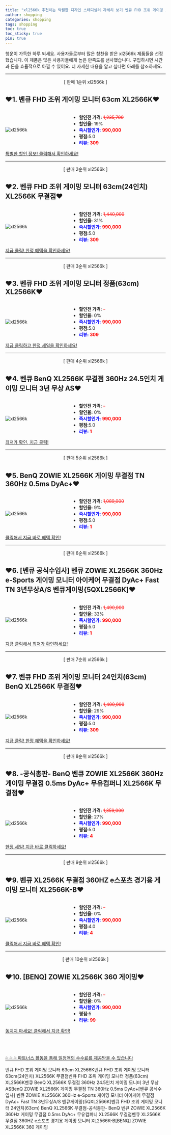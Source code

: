 ```yaml
---
title: "xl2566k 추천하는 탁월한 디자인 스테디셀러 자세히 보기 벤큐 FHD 조위 게이밍 모니터"
author: shopping
categories: shopping
tags: shopping
toc: true
toc_sticky: true
pin: true
---
```

행운이 가득한 하루 되세요. 사용자들로부터 많은 칭찬을 받은 xl2566k 제품들을 선정했습니다. 이 제품은 많은 사용자들에게 높은 만족도를 선사했습니다. 구입하시면 시간과 돈을 효율적으로 아낄 수 있어요. 더 자세한 내용을 알고 싶다면 아래를 참조하세요.

---
<p class="toplist" style="margin: 0 auto; display: block; width: fit-content;">[ 판매 1순위 xl2566k ]</p>

<h2><strong>❤️1. 벤큐 FHD 조위 게이밍 모니터 63cm XL2566K❤️</strong></h2>

<div style="display: flex; align-items: center;">
    <div style="flex: 0.4;">
        <img src="https://thumbnail8.coupangcdn.com/thumbnails/remote/230x230ex/image/vendor_inventory/b473/bbefd9f9d67c164d7e34eb48189b5c9d71ff450c43bbdf1d014fd02a2bbd.jpg" alt="xl2566k" style="max-width: 100%;">
    </div>
    <div style="flex: 0.6; margin-left: 10px;">
        <ul>
            <li><strong>할인전 가격:</strong> <del style="color: red;">1,235,700</del></li>
            <li><strong>할인율:</strong> 19%</li>
            <li><span style='color:blue'><strong>즉시할인가:</strong></span> <span style='color:red'><strong>990,000</strong></span></li>
            <li><strong>평점:</strong>5.0</li>
            <li><span style='color:blue'><strong>리뷰:</strong></span> <span style='color:red'><strong>309</strong></span></li>
        </ul>
    </div>
</div>
<div class="center">
    <a href="https://William4Davisa.github.io?lptag=AF9450613&subid=githubio&pageKey=6371009128&traceid=V0-153&itemId=19280854406&vendorItemId=90775471405" class="myButton">
        특별한 할인 정보! 클릭해서 확인하세요!
    </a>
</div>


---
<p class="toplist" style="margin: 0 auto; display: block; width: fit-content;">[ 판매 2순위 xl2566k ]</p>

<h2><strong>❤️2. 벤큐 FHD 조위 게이밍 모니터 63cm(24인치) XL2566K 무결점❤️</strong></h2>

<div style="display: flex; align-items: center;">
    <div style="flex: 0.4;">
        <img src="https://thumbnail7.coupangcdn.com/thumbnails/remote/230x230ex/image/vendor_inventory/4ca6/d93c4d37658d2ae6c385190f55c3a2a0d608a28fe39b84c7e43032e13816.jpg" alt="xl2566k" style="max-width: 100%;">
    </div>
    <div style="flex: 0.6; margin-left: 10px;">
        <ul>
            <li><strong>할인전 가격:</strong> <del style="color: red;">1,440,000</del></li>
            <li><strong>할인율:</strong> 31%</li>
            <li><span style='color:blue'><strong>즉시할인가:</strong></span> <span style='color:red'><strong>990,000</strong></span></li>
            <li><strong>평점:</strong>5.0</li>
            <li><span style='color:blue'><strong>리뷰:</strong></span> <span style='color:red'><strong>309</strong></span></li>
        </ul>
    </div>
</div>
<div class="center">
    <a href="https://William4Davisa.github.io?lptag=AF9450613&subid=githubio&pageKey=6371009128&traceid=V0-153&itemId=23252453340&vendorItemId=90284856255" class="myButton">
        지금 클릭! 한정 혜택을 확인하세요!
    </a>
</div>


---
<p class="toplist" style="margin: 0 auto; display: block; width: fit-content;">[ 판매 3순위 xl2566k ]</p>

<h2><strong>❤️3. 벤큐 FHD 조위 게이밍 모니터 정품(63cm) XL2566K❤️</strong></h2>

<div style="display: flex; align-items: center;">
    <div style="flex: 0.4;">
        <img src="https://thumbnail6.coupangcdn.com/thumbnails/remote/230x230ex/image/vendor_inventory/000d/c90f1bca4a24234757d2754480d2b6393216c56d4055fd3917942e403e79.jpg" alt="xl2566k" style="max-width: 100%;">
    </div>
    <div style="flex: 0.6; margin-left: 10px;">
        <ul>
            <li><strong>할인전 가격:</strong> <del style="color: red;">-</del></li>
            <li><strong>할인율:</strong> 0%</li>
            <li><span style='color:blue'><strong>즉시할인가:</strong></span> <span style='color:red'><strong>990,000</strong></span></li>
            <li><strong>평점:</strong>5.0</li>
            <li><span style='color:blue'><strong>리뷰:</strong></span> <span style='color:red'><strong>309</strong></span></li>
        </ul>
    </div>
</div>
<div class="center">
    <a href="https://William4Davisa.github.io?lptag=AF9450613&subid=githubio&pageKey=6371009128&traceid=V0-153&itemId=21761403821&vendorItemId=90302680253" class="myButton">
        지금 클릭하고 한정 세일을 확인하세요!
    </a>
</div>


---
<p class="toplist" style="margin: 0 auto; display: block; width: fit-content;">[ 판매 4순위 xl2566k ]</p>

<h2><strong>❤️4. 벤큐 BenQ XL2566K 무결점 360Hz 24.5인치 게이밍 모니터 3년 무상 AS❤️</strong></h2>

<div style="display: flex; align-items: center;">
    <div style="flex: 0.4;">
        <img src="https://thumbnail8.coupangcdn.com/thumbnails/remote/230x230ex/image/vendor_inventory/ccf5/74a58273f22b16daa79dbaac567502360c97bbfd608997ec346e6aadade0.jpg" alt="xl2566k" style="max-width: 100%;">
    </div>
    <div style="flex: 0.6; margin-left: 10px;">
        <ul>
            <li><strong>할인전 가격:</strong> <del style="color: red;">-</del></li>
            <li><strong>할인율:</strong> 0%</li>
            <li><span style='color:blue'><strong>즉시할인가:</strong></span> <span style='color:red'><strong>990,000</strong></span></li>
            <li><strong>평점:</strong>5.0</li>
            <li><span style='color:blue'><strong>리뷰:</strong></span> <span style='color:red'><strong>1</strong></span></li>
        </ul>
    </div>
</div>
<div class="center">
    <a href="https://William4Davisa.github.io?lptag=AF9450613&subid=githubio&pageKey=8129231758&traceid=V0-153&itemId=23083345952&vendorItemId=90116836097" class="myButton">
        최저가 확인, 지금 클릭!
    </a>
</div>


---
<p class="toplist" style="margin: 0 auto; display: block; width: fit-content;">[ 판매 5순위 xl2566k ]</p>

<h2><strong>❤️5. BenQ ZOWIE XL2566K 게이밍 무결점 TN 360Hz 0.5ms DyAc+❤️</strong></h2>

<div style="display: flex; align-items: center;">
    <div style="flex: 0.4;">
        <img src="https://thumbnail6.coupangcdn.com/thumbnails/remote/230x230ex/image/vendor_inventory/e08a/81d8e4b8ee42d986b6d3c986871662d2907bc4d1438817d511ebd6fafd91.jpg" alt="xl2566k" style="max-width: 100%;">
    </div>
    <div style="flex: 0.6; margin-left: 10px;">
        <ul>
            <li><strong>할인전 가격:</strong> <del style="color: red;">1,089,000</del></li>
            <li><strong>할인율:</strong> 9%</li>
            <li><span style='color:blue'><strong>즉시할인가:</strong></span> <span style='color:red'><strong>990,000</strong></span></li>
            <li><strong>평점:</strong>5.0</li>
            <li><span style='color:blue'><strong>리뷰:</strong></span> <span style='color:red'><strong>1</strong></span></li>
        </ul>
    </div>
</div>
<div class="center">
    <a href="https://William4Davisa.github.io?lptag=AF9450613&subid=githubio&pageKey=6981785868&traceid=V0-153&itemId=17057388075&vendorItemId=84231748156" class="myButton">
        클릭해서 지금 바로 혜택 확인!
    </a>
</div>


---
<p class="toplist" style="margin: 0 auto; display: block; width: fit-content;">[ 판매 6순위 xl2566k ]</p>

<h2><strong>❤️6. [벤큐 공식수입사] 벤큐 ZOWIE XL2566K 360Hz e-Sports 게이밍 모니터 아이케어 무결점 DyAc+ Fast TN 3년무상A/S 벤큐게이밍{5QXL2566K]❤️</strong></h2>

<div style="display: flex; align-items: center;">
    <div style="flex: 0.4;">
        <img src="https://thumbnail6.coupangcdn.com/thumbnails/remote/230x230ex/image/vendor_inventory/416d/41e6c47e424752273884f76dd1590c8a3df3c341de8bd7cfed1b0176f3e5.jpg" alt="xl2566k" style="max-width: 100%;">
    </div>
    <div style="flex: 0.6; margin-left: 10px;">
        <ul>
            <li><strong>할인전 가격:</strong> <del style="color: red;">1,490,000</del></li>
            <li><strong>할인율:</strong> 33%</li>
            <li><span style='color:blue'><strong>즉시할인가:</strong></span> <span style='color:red'><strong>990,000</strong></span></li>
            <li><strong>평점:</strong>5.0</li>
            <li><span style='color:blue'><strong>리뷰:</strong></span> <span style='color:red'><strong>1</strong></span></li>
        </ul>
    </div>
</div>
<div class="center">
    <a href="https://William4Davisa.github.io?lptag=AF9450613&subid=githubio&pageKey=6993587553&traceid=V0-153&itemId=17124752781&vendorItemId=85129292447" class="myButton">
        지금 클릭해서 최저가 확인하세요!
    </a>
</div>


---
<p class="toplist" style="margin: 0 auto; display: block; width: fit-content;">[ 판매 7순위 xl2566k ]</p>

<h2><strong>❤️7. 벤큐 FHD 조위 게이밍 모니터 24인치(63cm) BenQ XL2566K 무결점❤️</strong></h2>

<div style="display: flex; align-items: center;">
    <div style="flex: 0.4;">
        <img src="https://thumbnail7.coupangcdn.com/thumbnails/remote/230x230ex/image/vendor_inventory/4ca6/d93c4d37658d2ae6c385190f55c3a2a0d608a28fe39b84c7e43032e13816.jpg" alt="xl2566k" style="max-width: 100%;">
    </div>
    <div style="flex: 0.6; margin-left: 10px;">
        <ul>
            <li><strong>할인전 가격:</strong> <del style="color: red;">1,400,000</del></li>
            <li><strong>할인율:</strong> 29%</li>
            <li><span style='color:blue'><strong>즉시할인가:</strong></span> <span style='color:red'><strong>990,000</strong></span></li>
            <li><strong>평점:</strong>5.0</li>
            <li><span style='color:blue'><strong>리뷰:</strong></span> <span style='color:red'><strong>309</strong></span></li>
        </ul>
    </div>
</div>
<div class="center">
    <a href="https://William4Davisa.github.io?lptag=AF9450613&subid=githubio&pageKey=6371009128&traceid=V0-153&itemId=23284733022&vendorItemId=90317009250" class="myButton">
        지금 클릭! 한정 혜택을 확인하세요!
    </a>
</div>


---
<p class="toplist" style="margin: 0 auto; display: block; width: fit-content;">[ 판매 8순위 xl2566k ]</p>

<h2><strong>❤️8. -공식총판- BenQ 벤큐 ZOWIE XL2566K 360Hz 게이밍 무결점 0.5ms DyAc+ 무유컴퍼니 XL2566K 무결점❤️</strong></h2>

<div style="display: flex; align-items: center;">
    <div style="flex: 0.4;">
        <img src="https://thumbnail8.coupangcdn.com/thumbnails/remote/230x230ex/image/vendor_inventory/4dd9/b0376bc908d396de904d1ea9d4db595fc82da9d04ad4e298d3ea96c6a736.jpg" alt="xl2566k" style="max-width: 100%;">
    </div>
    <div style="flex: 0.6; margin-left: 10px;">
        <ul>
            <li><strong>할인전 가격:</strong> <del style="color: red;">1,359,000</del></li>
            <li><strong>할인율:</strong> 27%</li>
            <li><span style='color:blue'><strong>즉시할인가:</strong></span> <span style='color:red'><strong>990,000</strong></span></li>
            <li><strong>평점:</strong>5.0</li>
            <li><span style='color:blue'><strong>리뷰:</strong></span> <span style='color:red'><strong>4</strong></span></li>
        </ul>
    </div>
</div>
<div class="center">
    <a href="https://William4Davisa.github.io?lptag=AF9450613&subid=githubio&pageKey=6980888946&traceid=V0-153&itemId=17051962776&vendorItemId=87049886707" class="myButton">
        한정 세일! 지금 바로 클릭하세요!
    </a>
</div>


---
<p class="toplist" style="margin: 0 auto; display: block; width: fit-content;">[ 판매 9순위 xl2566k ]</p>

<h2><strong>❤️9. 벤큐 XL2566K 무결점 360HZ e스포츠 경기용 게이밍 모니터 XL2566K-B❤️</strong></h2>

<div style="display: flex; align-items: center;">
    <div style="flex: 0.4;">
        <img src="https://thumbnail8.coupangcdn.com/thumbnails/remote/230x230ex/image/vendor_inventory/91e1/05461d225f64cf6349d717a40d7d9435d6832d983a8917e82b59d381d777.jpg" alt="xl2566k" style="max-width: 100%;">
    </div>
    <div style="flex: 0.6; margin-left: 10px;">
        <ul>
            <li><strong>할인전 가격:</strong> <del style="color: red;">-</del></li>
            <li><strong>할인율:</strong> 0%</li>
            <li><span style='color:blue'><strong>즉시할인가:</strong></span> <span style='color:red'><strong>990,000</strong></span></li>
            <li><strong>평점:</strong>4.0</li>
            <li><span style='color:blue'><strong>리뷰:</strong></span> <span style='color:red'><strong>4</strong></span></li>
        </ul>
    </div>
</div>
<div class="center">
    <a href="https://William4Davisa.github.io?lptag=AF9450613&subid=githubio&pageKey=6981732123&traceid=V0-153&itemId=17057049256&vendorItemId=87172855101" class="myButton">
        클릭해서 지금 바로 혜택 확인!
    </a>
</div>


---
<p class="toplist" style="margin: 0 auto; display: block; width: fit-content;">[ 판매 10순위 xl2566k ]</p>

<h2><strong>❤️10. [BENQ] ZOWIE XL2566K 360 게이밍❤️</strong></h2>

<div style="display: flex; align-items: center;">
    <div style="flex: 0.4;">
        <img src="https://thumbnail8.coupangcdn.com/thumbnails/remote/230x230ex/image/vendor_inventory/91e1/05461d225f64cf6349d717a40d7d9435d6832d983a8917e82b59d381d777.jpg" alt="xl2566k" style="max-width: 100%;">
    </div>
    <div style="flex: 0.6; margin-left: 10px;">
        <ul>
            <li><strong>할인전 가격:</strong> <del style="color: red;">-</del></li>
            <li><strong>할인율:</strong> 0%</li>
            <li><span style='color:blue'><strong>즉시할인가:</strong></span> <span style='color:red'><strong>990,000</strong></span></li>
            <li><strong>평점:</strong>5</li>
            <li><span style='color:blue'><strong>리뷰:</strong></span> <span style='color:red'><strong>99</strong></span></li>
        </ul>
    </div>
</div>
<div class="center">
    <a href="https://William4Davisa.github.io?lptag=AF9450613&subid=githubio&pageKey=7030161707&traceid=V0-153&itemId=17347117506&vendorItemId=84517518590" class="myButton">
        놓치지 마세요! 클릭해서 지금 확인!
    </a>
</div>

<br><br><br>[💦 💦 💦 파트너스 활동을 통해 일정액의 수수료를 제공받을 수 있습니다](https://link.coupang.com/a/bcpT2c)<br><br>벤큐 FHD 조위 게이밍 모니터 63cm XL2566K벤큐 FHD 조위 게이밍 모니터 63cm(24인치) XL2566K 무결점벤큐 FHD 조위 게이밍 모니터 정품(63cm) XL2566K벤큐 BenQ XL2566K 무결점 360Hz 24.5인치 게이밍 모니터 3년 무상 ASBenQ ZOWIE XL2566K 게이밍 무결점 TN 360Hz 0.5ms DyAc+[벤큐 공식수입사] 벤큐 ZOWIE XL2566K 360Hz e-Sports 게이밍 모니터 아이케어 무결점 DyAc+ Fast TN 3년무상A/S 벤큐게이밍{5QXL2566K]벤큐 FHD 조위 게이밍 모니터 24인치(63cm) BenQ XL2566K 무결점-공식총판- BenQ 벤큐 ZOWIE XL2566K 360Hz 게이밍 무결점 0.5ms DyAc+ 무유컴퍼니 XL2566K 무결점벤큐 XL2566K 무결점 360HZ e스포츠 경기용 게이밍 모니터 XL2566K-B[BENQ] ZOWIE XL2566K 360 게이밍
